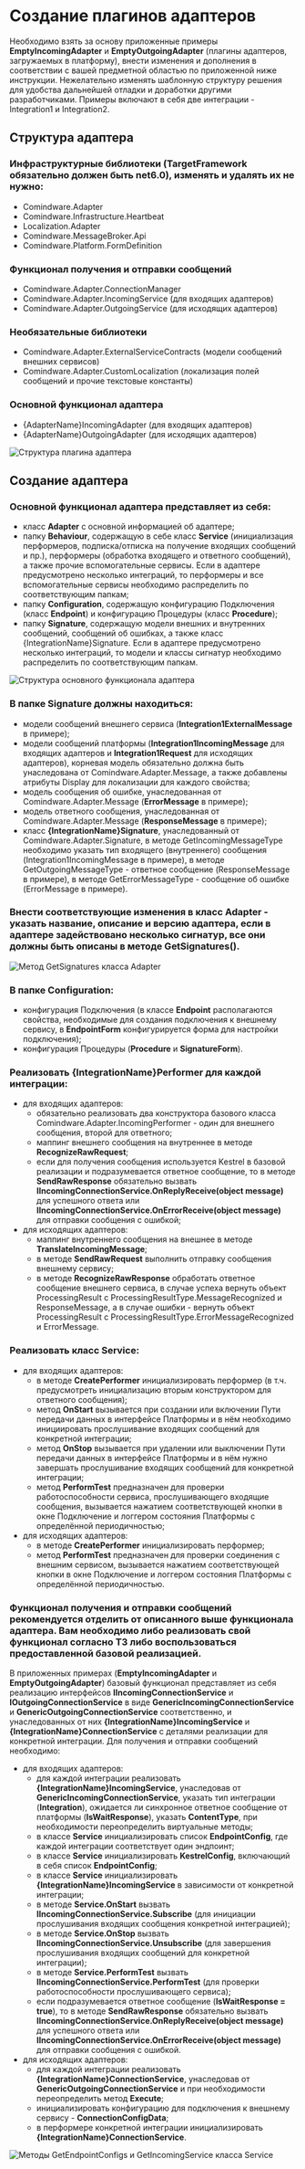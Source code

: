 ﻿# Создание плагинов адаптеров

Необходимо взять за основу приложенные примеры **EmptyIncomingAdapter** и **EmptyOutgoingAdapter** (плагины адаптеров, загружаемых в платформу), внести изменения и дополнения в соответствии с вашей предметной областью по приложенной ниже инструкции. Нежелательно изменять шаблонную структуру решения для удобства дальнейшей отладки и доработки другими разработчиками. Примеры включают в себя две интеграции - Integration1 и Integration2.

## Структура адаптера

### Инфраструктурные библиотеки (TargetFramework обязательно должен быть net6.0), изменять и удалять их не нужно:

- Comindware.Adapter
- Comindware.Infrastructure.Heartbeat
- Localization.Adapter
- Comindware.MessageBroker.Api
- Comindware.Platform.FormDefinition

### Функционал получения и отправки сообщений

- Comindware.Adapter.ConnectionManager
- Comindware.Adapter.IncomingService (для входящих адаптеров)
- Comindware.Adapter.OutgoingService (для исходящих адаптеров)

### Необязательные библиотеки

- Comindware.Adapter.ExternalServiceContracts (модели сообщений внешних сервисов)
- Comindware.Adapter.CustomLocalization (локализация полей сообщений и прочие текстовые константы)

### Основной функционал адаптера

- {AdapterName}IncomingAdapter (для входящих адаптеров)
- {AdapterName}OutgoingAdapter (для исходящих адаптеров)

![Структура плагина адаптера](img/Aspose.Words.92f448f4-eee0-4e69-a3f0-3ce52e917dd7.001.png)

## Создание адаптера

### Основной функционал адаптера представляет из себя:

- класс **Adapter** с основной информацией об адаптере;
- папку **Behaviour**, содержащую в себе класс **Service** (инициализация перформеров, подписка/отписка на получение входящих сообщений и пр.), перформеры (обработка входящего и ответного сообщений), а также прочие вспомогательные сервисы. Если в адаптере предусмотрено несколько интеграций, то перформеры и все вспомогательные сервисы необходимо распределить по соответствующим папкам;
- папку **Configuration**, содержащую конфигурацию Подключения (класс **Endpoint**) и конфигурацию Процедуры (класс **Procedure**);
- папку **Signature**, содержащую модели внешних и внутренних сообщений, сообщений об ошибках, а также класс {IntegrationName}Signature. Если в адаптере предусмотрено несколько интеграций, то модели и классы сигнатур необходимо распределить по соответствующим папкам.

![Структура основного функционала адаптера](img/Aspose.Words.92f448f4-eee0-4e69-a3f0-3ce52e917dd7.002.png)

### В папке **Signature** должны находиться:

- модели сообщений внешнего сервиса (**Integration1ExternalMessage** в примере);
- модели сообщений платформы (**Integration1IncomingMessage** для входящих адаптеров и **Integration1Request** для исходящих адаптеров), корневая модель обязательно должна быть унаследована от Comindware.Adapter.Message, а также добавлены атрибуты Display для локализации для каждого свойства;
- модель сообщения об ошибке, унаследованная от Comindware.Adapter.Message (**ErrorMessage** в примере);
- модель ответного сообщения, унаследованная от Comindware.Adapter.Message (**ResponseMessage** в примере);
- класс **{IntegrationName}Signature**, унаследованный от Comindware.Adapter.Signature, в методе GetIncomingMessageType необходимо указать тип входящего (внутреннего) сообщения (Integration1IncomingMessage в примере), в методе GetOutgoingMessageType - ответное сообщение (ResponseMessage в примере), в методе GetErrorMessageType - сообщение об ошибке (ErrorMessage в примере).

### Внести соответствующие изменения в класс **Adapter** - указать название, описание и версию адаптера, если в адаптере задействовано несколько сигнатур, все они должны быть описаны в методе GetSignatures().

![Метод GetSignatures класса Adapter](img/Aspose.Words.92f448f4-eee0-4e69-a3f0-3ce52e917dd7.003.png)

### В папке **Configuration**:

- конфигурация Подключения (в классе **Endpoint** располагаются свойства, необходимые для создания подключения к внешнему сервису, в **EndpointForm** конфигурируется форма для настройки подключения);
- конфигурация Процедуры (**Procedure** и **SignatureForm**).

### Реализовать **{IntegrationName}Performer** для каждой интеграции:

- для входящих адаптеров:
  - обязательно реализовать два конструктора базового класса Comindware.Adapter.IncomingPerformer - один для внешнего сообщения, второй для ответного;
  - маппинг внешнего сообщения на внутреннее в методе **RecognizeRawRequest**;
  - если для получения сообщения используется Kestrel в базовой реализации и подразумевается ответное сообщение, то в методе **SendRawResponse** обязательно вызвать **IIncomingConnectionService.OnReplyReceive(object message)** для успешного ответа или **IIncomingConnectionService.OnErrorReceive(object message)** для отправки сообщения с ошибкой;
- для исходящих адаптеров:
  - маппинг внутреннего сообщения на внешнее в методе **TranslateIncomingMessage**;
  - в методе **SendRawRequest** выполнить отправку сообщения внешнему сервису;
  - в методе **RecognizeRawResponse** обработать ответное сообщение внешнего сервиса, в случае успеха вернуть объект ProcessingResult с ProcessingResultType.MessageRecognized и ResponseMessage, а в случае ошибки - вернуть объект ProcessingResult с ProcessingResultType.ErrorMessageRecognized и ErrorMessage.

### Реализовать класс **Service**:

- для входящих адаптеров:
  - в методе **CreatePerformer** инициализировать перформер (в т.ч. предусмотреть инициализацию вторым конструктором для ответного сообщения);
  - метод **OnStart** вызывается при создании или включении Пути передачи данных в интерфейсе Платформы и в нём необходимо инициировать прослушивание входящих сообщений для конкретной интеграции;
  - метод **OnStop** вызывается при удалении или выключении Пути передачи данных в интерфейсе Платформы и в нём нужно завершать прослушивание входящих сообщений для конкретной интеграции;
  - метод **PerformTest** предназначен для проверки работоспособности сервиса, прослушивающего входящие сообщения, вызывается нажатием соответствующей кнопки в окне Подключение и логгером состояния Платформы с определённой периодичностью;
- для исходящих адаптеров:
  - в методе **CreatePerformer** инициализировать перформер;
  - метод **PerformTest** предназначен для проверки соединения с внешним сервисом, вызывается нажатием соответствующей кнопки в окне Подключение и логгером состояния Платформы с определённой периодичностью.

### Функционал получения и отправки сообщений рекомендуется отделить от описанного выше функционала адаптера. Вам необходимо либо реализовать свой функционал согласно ТЗ либо воспользоваться предоставленной базовой реализацией.

В приложенных примерах (**EmptyIncomingAdapter** и **EmptyOutgoingAdapter**) базовый функционал представляет из себя реализацию интерфейсов **IIncomingConnectionService** и **IOutgoingConnectionService** в виде **GenericIncomingConnectionService** и **GenericOutgoingConnectionService** соответственно, и унаследованных от них **{IntegrationName}IncomingService** и **{IntegrationName}ConnectionService** с деталями реализации для конкретной интеграции. Для получения и отправки сообщений необходимо:

- для входящих адаптеров:
  - для каждой интеграции реализовать **{IntegrationName}IncomingService**, унаследовав от **GenericIncomingConnectionService**, указать тип интеграции (**Integration**), ожидается ли синхронное ответное сообщение от платформы (**IsWaitResponse**), указать **ContentType**, при необходимости переопределить виртуальные методы;
  - в классе **Service** инициализировать список **EndpointConfig**, где каждой интеграции соответствует один эндпоинт;
  - в классе **Service** инициализировать **KestrelConfig**, включающий в себя список **EndpointConfig**;
  - в классе **Service** инициализировать **{IntegrationName}IncomingService** в зависимости от конкретной интеграции;
  - в методе **Service.OnStart** вызвать **IIncomingConnectionService.Subscribe** (для инициации прослушивания входящих сообщения конкретной интеграцией);
  - в методе **Service.OnStop** вызвать **IIncomingConnectionService.Unsubscribe** (для завершения прослушивания входящих сообщений для конкретной интеграции);
  - в методе **Service.PerformTest** вызвать **IIncomingConnectionService.PerformTest** (для проверки работоспособности прослушивающего сервиса);
  - если подразумевается ответное сообщение (**IsWaitResponse = true**), то в методе **SendRawResponse** обязательно вызвать **IIncomingConnectionService.OnReplyReceive(object message)** для успешного ответа или **IIncomingConnectionService.OnErrorReceive(object message)** для отправки сообщения с ошибкой.
- для исходящих адаптеров:
  - для каждой интеграции реализовать **{IntegrationName}ConnectionService**, унаследовав от **GenericOutgoingConnectionService** и при необходимости переопределить метод **Execute**;
  - инициализировать конфигурацию для подключения к внешнему сервису - **ConnectionConfigData**;
  - в перформере конкретной интеграции инициализировать **{IntegrationName}ConnectionService**.

![Методы GetEndpointConfigs и GetIncomingService класса Service](img/Aspose.Words.92f448f4-eee0-4e69-a3f0-3ce52e917dd7.004.png)
